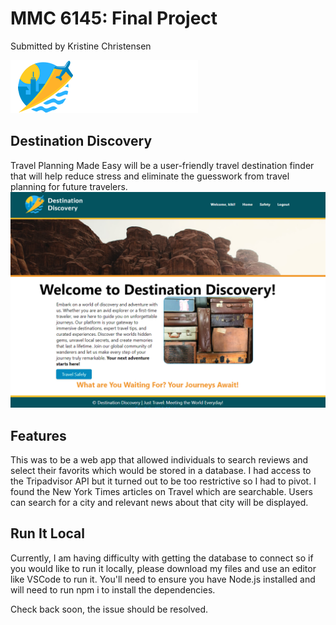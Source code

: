 # MMC 6145: Final Project
Submitted by Kristine Christensen

![!\[picture alt\] (public/images/logo.png)](public/images/logo.png)

## Destination Discovery
Travel Planning Made Easy will be a user-friendly travel destination finder that will help reduce stress and eliminate the guesswork from travel planning for future travelers. 
![Alt text](public/images/website.PNG)

## Features
This was to be a web app that allowed individuals to search reviews and select their favorits which would be stored in a database. I had access to the Tripadvisor API but it turned out to be too restrictive so I had to pivot. I found the New York Times articles on Travel which are searchable. Users can search for a city and relevant news about that city will be displayed. 

## Run It Local
Currently, I am having difficulty with getting the database to connect so if you would like to run it locally, please download my files and use an editor like VSCode to run it. You'll need to ensure you have Node.js installed and will need to run npm i to install the dependencies. 

Check back soon, the issue should be resolved.
